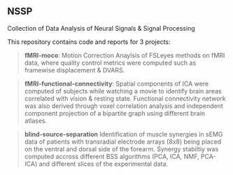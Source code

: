 ## NSSP
Collection of Data Analysis of Neural Signals &amp; Signal Processing

This repository contains code and reports for 3 projects:


> **fMRI-moco**: Motion Correction Anaylsis of FSLeyes methods on fMRI data, where quality control metrics were computed such as framewise displacement & DVARS. 


> **fMRI-functional-connectivity**: Spatial components of ICA were computed of subjects while watching a movie to identify brain areas correlated with vision & resting state. Functional connectivity network was also derived through voxel correlation analysis and independent component projection of a bipartite graph using different brain atlases.


> **blind-source-separation** Identification of muscle synergies in sEMG data of patients with transradial electrode arrays (8x8) being placed on the ventral and dorsal side of the forearm. Synergy stabiltiy was computed accross different BSS algorithms (PCA, ICA, NMF, PCA-ICA) and different slices of the experimental data. 
